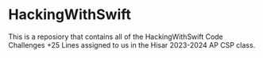 # HackingWithSwift

This is a reposiory that contains all of the HackingWithSwift Code Challenges +25 Lines assigned to us in the Hisar 2023-2024 AP CSP class.
